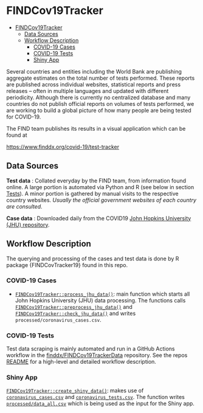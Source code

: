 # FINDCov19Tracker

- [FINDCov19Tracker](#findcov19tracker)
  - [Data Sources](#data-sources)
  - [Workflow Description](#workflow-description)
    - [COVID-19 Cases](#covid-19-cases)
    - [COVID-19 Tests](#covid-19-tests)
    - [Shiny App](#shiny-app)

Several countries and entities including the World Bank are publishing aggregate estimates on the total number of tests performed.
These reports are published across individual websites, statistical reports and press releases – often in multiple languages and updated with different periodicity.
Although there is currently no centralized database and many countries do not publish official reports on volumes of tests performed, we are working to build a global picture of how many people are being tested for COVID-19.

The FIND team publishes its results in a visual application which can be found at

https://www.finddx.org/covid-19/test-tracker

## Data Sources

**Test data** : Collated everyday by the FIND team, from information found online.
A large portion is automated via Python and R (see below in section [Tests](#tests)).
A minor portion is gathered by manual visits to the respective country websites.
_Usually the official government websites of each country are consulted._

**Case data** : Downloaded daily from the COVID19 [John Hopkins University (JHU) repository](https://github.com/CSSEGISandData/COVID-19).

## Workflow Description

The querying and processing of the cases and test data is done by R package {FINDCovTracker19} found in this repo.

### COVID-19 Cases

- [`FINDCov19Tracker::process_jhu_data()`](https://finddx.github.io/FINDCov19Tracker/reference/process_jhu_data.html): main function which starts all John Hopkins University (JHU) data processing.
  The functions calls [`FINDCov19Tracker::preprocess_jhu_data()`](https://finddx.github.io/FINDCov19Tracker/reference/preprocess_jhu_data.html) and [`FINDCov19Tracker::check_jhu_data()`](https://finddx.github.io/FINDCov19Tracker/reference/check_jhu_data.html) and writes `processed/coronavirus_cases.csv`.

### COVID-19 Tests

Test data scraping is mainly automated and run in a GitHub Actions workflow in the [finddx/FINDCov19TrackerData](https://github.com/finddx/FINDCov19TrackerData) repository.
See the repos [README](https://github.com/finddx/FINDCov19TrackerData) for a high-level and detailed workflow description.

### Shiny App

[`FINDCov19Tracker::create_shiny_data()`](https://finddx.github.io/FINDCov19Tracker/reference/create_shiny_data.html): makes use of [`coronavirus_cases.csv`](https://github.com/finddx/FINDCov19TrackerData/blob/master/processed/coronavirus_cases.csv) and [`coronavirus_tests.csv`](https://github.com/finddx/FINDCov19TrackerData/blob/master/processed/coronavirus_tests.csv).
The function writes [`processed/data_all.csv`](https://github.com/finddx/FINDCov19TrackerData/blob/master/processed/data_all.csv) which is being used as the input for the Shiny app.
